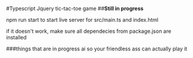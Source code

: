 #Typescript Jquery tic-tac-toe game
##**Still in progress**

npm run start to start live server for src/main.ts and index.html

if it doesn't work, make sure all dependecies from package.json are installed

###things that are in progress
ai so your friendless ass can actually play it
